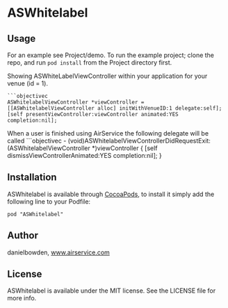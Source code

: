 # ASWhitelabel

## Usage

For an example see Project/demo.
To run the example project; clone the repo, and run `pod install` from the Project directory first.

Showing ASWhiteLabelViewController within your application for your venue (id = 1).

	```objectivec
	ASWhitelabelViewController *viewController = [[ASWhitelabelViewController alloc] initWithVenueID:1 delegate:self];
    [self presentViewController:viewController animated:YES completion:nil];
    
When a user is finished using AirService the following delegate will be called
	```objectivec
	- (void)ASWhitelabelViewControllerDidRequestExit:(ASWhitelabelViewController *)viewController
	{
		[self dismissViewControllerAnimated:YES completion:nil];
	}

## Installation

ASWhitelabel is available through [CocoaPods](http://cocoapods.org), to install
it simply add the following line to your Podfile:

    pod "ASWhitelabel"
    
## Author

danielbowden, www.airservice.com

## License

ASWhitelabel is available under the MIT license. See the LICENSE file for more info.

